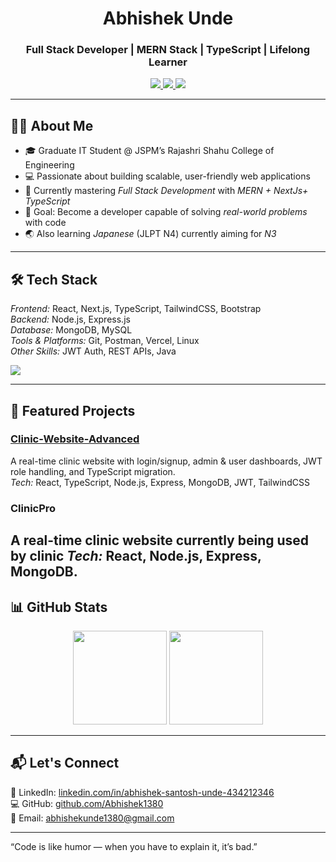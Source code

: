 <h1 align="center">Abhishek Unde</h1>
<h3 align="center">Full Stack Developer | MERN Stack | TypeScript | Lifelong Learner</h3>

<p align="center">
  <a href="https://www.linkedin.com/in/abhishek-santosh-unde-434212346">
    <img src="https://img.shields.io/badge/LinkedIn-Abhishek%20Unde-blue?style=for-the-badge&logo=linkedin" />
  </a>
  <a href="https://github.com/Abhishek1380">
    <img src="https://img.shields.io/badge/GitHub-Abhishek1380-black?style=for-the-badge&logo=github" />
  </a>
  <a href="https://stackoverflow.com/users/21335210/abhishek1380">
    <img src="https://img.shields.io/badge/StackOverflow-Abhishek-yellow?style=for-the-badge&logo=stackoverflow" />
  </a>
</p>

---

## 👨‍💻 About Me  
- 🎓 Graduate IT Student @ JSPM’s Rajashri Shahu College of Engineering  
- 💻 Passionate about building scalable, user-friendly web applications  
- 🌱 Currently mastering *Full Stack Development* with *MERN + NextJs+ TypeScript*  
- 🎯 Goal: Become a developer capable of solving *real-world problems* with code  
- 🌏 Also learning *Japanese* (JLPT N4) currently aiming for *N3*  

---

## 🛠 Tech Stack  
*Frontend:* React, Next.js, TypeScript, TailwindCSS, Bootstrap  
*Backend:* Node.js, Express.js  
*Database:* MongoDB, MySQL  
*Tools & Platforms:* Git, Postman, Vercel, Linux  
*Other Skills:* JWT Auth, REST APIs, Java  

<p align="left">
  <img src="https://skillicons.dev/icons?i=react,nextjs,ts,tailwind,bootstrap,nodejs,express,mongodb,mysql,java,cpp,c,git,linux,postman" />
</p>

---

## 📌 Featured Projects  
### [Clinic-Website-Advanced](https://clinic-pro-x.vercel.app)  
A real-time clinic website with login/signup, admin & user dashboards, JWT role handling, and TypeScript migration.  
*Tech:* React, TypeScript, Node.js, Express, MongoDB, JWT, TailwindCSS  

### ClinicPro
 A real-time clinic website currently being used by clinic
*Tech:* React, Node.js, Express, MongoDB.
---

## 📊 GitHub Stats  
<p align="center">
  <img src="https://github-readme-stats.vercel.app/api?username=Abhishek1380&show_icons=true&theme=react" height="150" />
  <img src="https://github-readme-stats.vercel.app/api/top-langs/?username=Abhishek1380&layout=compact&theme=react" height="150" />
</p>

---

## 📬 Let's Connect  
💼 LinkedIn: [linkedin.com/in/abhishek-santosh-unde-434212346](https://www.linkedin.com/in/abhishek-santosh-unde-434212346)  
💻 GitHub: [github.com/Abhishek1380](https://github.com/Abhishek1380)  
📧 Email: abhishekunde1380@gmail.com  

---
 “Code is like humor — when you have to explain it, it’s bad.”
